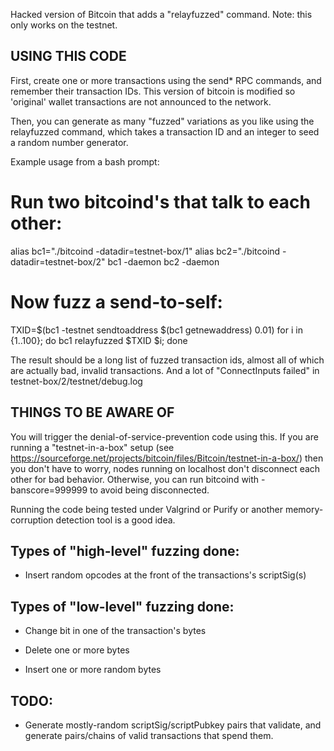 Hacked version of Bitcoin that adds a "relayfuzzed" command.
Note: this only works on the testnet.

USING THIS CODE
---------------

First, create one or more transactions using the send* RPC commands, and
remember their transaction IDs. This version of bitcoin is modified so
'original' wallet transactions are not announced to the network.

Then, you can generate as many "fuzzed" variations as you like using the
relayfuzzed command, which takes a transaction ID and an integer to seed
a random number generator.

Example usage from a bash prompt:

  # Run two bitcoind's that talk to each other:
  alias bc1="./bitcoind -datadir=testnet-box/1"
  alias bc2="./bitcoind -datadir=testnet-box/2"
  bc1 -daemon
  bc2 -daemon

  # Now fuzz a send-to-self:
  TXID=$(bc1 -testnet sendtoaddress $(bc1 getnewaddress) 0.01)
  for i in {1..100}; do bc1 relayfuzzed $TXID $i; done

The result should be a long list of fuzzed transaction ids, almost all of
which are actually bad, invalid transactions. And a lot of
"ConnectInputs failed" in testnet-box/2/testnet/debug.log


THINGS TO BE AWARE OF
---------------------

You will trigger the denial-of-service-prevention code using this. If
you are running a "testnet-in-a-box" setup
(see https://sourceforge.net/projects/bitcoin/files/Bitcoin/testnet-in-a-box/)
then you don't have to worry, nodes running on localhost don't disconnect
each other for bad behavior. Otherwise, you can run bitcoind with
-banscore=999999 to avoid being disconnected.

Running the code being tested under Valgrind or Purify or another
memory-corruption detection tool is a good idea.


Types of "high-level" fuzzing done:
-----------------------------------
* Insert random opcodes at the front of the transactions's scriptSig(s)


Types of "low-level" fuzzing done:
----------------------------------
* Change bit in one of the transaction's bytes

* Delete one or more bytes

* Insert one or more random bytes


TODO:
-----

* Generate mostly-random scriptSig/scriptPubkey pairs that validate,
  and generate pairs/chains of valid transactions that spend them.


